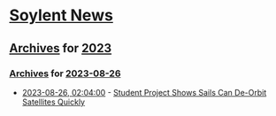 # [Soylent News](../../../README.md)

## [Archives](../../index.md) for [2023](../index.md)

### [Archives](../../index.md) for [2023-08-26](index.md)

* [2023-08-26, 02:04:00](https://soylentnews.org/article.pl?sid=23/08/25/0329207&from=rss) - [Student Project Shows Sails Can De-Orbit Satellites Quickly](https://soylentnews.org/article.pl?sid=23/08/25/0329207&from=rss)
